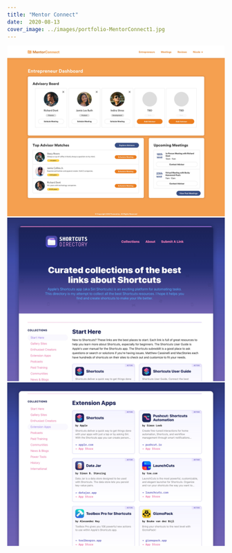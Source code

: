 ```yaml
---
title: "Mentor Connect"
date:  2020-08-13
cover_image: ../images/portfolio-MentorConnect1.jpg
---
```




![Mentor Connect Dashboard](../images/portfolio-MentorConnect1.jpg)
![Screenshot of Shortcuts Directory website #1](../images/portfolio-shortcutsdirectory-site.jpg)
![Screenshot of Shortcuts Directory website #1](../images/portfolio-shortcutsdirectory-site2.jpg)
